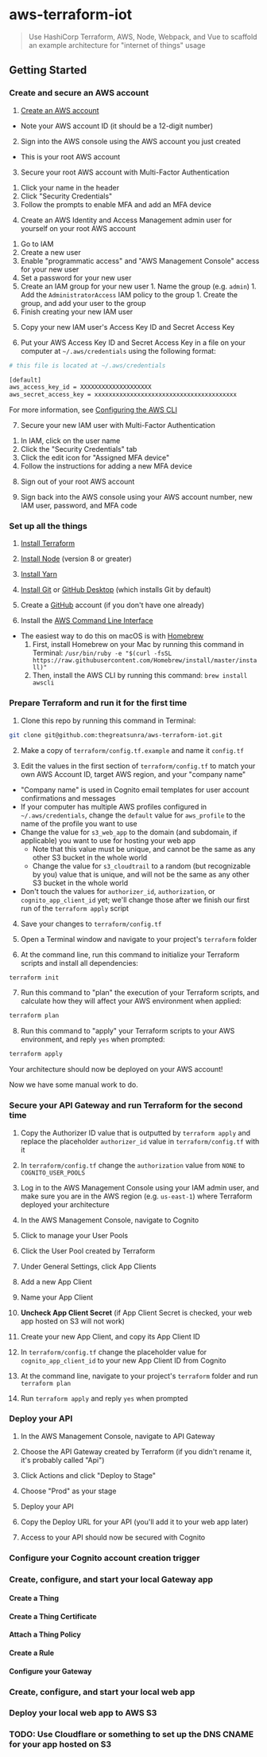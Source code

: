 # aws-terraform-iot

> Use HashiCorp Terraform, AWS, Node, Webpack, and Vue to scaffold an example architecture for "internet of things" usage

## Getting Started

### Create and secure an AWS account

1) [Create an AWS account](https://aws.amazon.com/)
  * Note your AWS account ID (it should be a 12-digit number)

2) Sign into the AWS console using the AWS account you just created
  * This is your root AWS account

3) Secure your root AWS account with Multi-Factor Authentication
  1. Click your name in the header
  1. Click "Security Credentials"
  1. Follow the prompts to enable MFA and add an MFA device

4) Create an AWS Identity and Access Management admin user for yourself on your root AWS account
  1. Go to IAM
  1. Create a new user
  1. Enable "programmatic access" and "AWS Management Console" access for your new user
  1. Set a password for your new user
  1. Create an IAM group for your new user
    1. Name the group (e.g. `admin`)
    1. Add the `AdministratorAccess` IAM policy to the group
    1. Create the group, and add your user to the group
  1. Finish creating your new IAM user

5) Copy your new IAM user's Access Key ID and Secret Access Key

6) Put your AWS Access Key ID and Secret Access Key in a file on your computer at `~/.aws/credentials` using the following format:

```bash
# this file is located at ~/.aws/credentials

[default]
aws_access_key_id = XXXXXXXXXXXXXXXXXXXX
aws_secret_access_key = xxxxxxxxxxxxxxxxxxxxxxxxxxxxxxxxxxxxxxxx
```

For more information, see [Configuring the AWS CLI](https://docs.aws.amazon.com/cli/latest/userguide/cli-chap-getting-started.html)

7) Secure your new IAM user with Multi-Factor Authentication
  1. In IAM, click on the user name
  1. Click the "Security Credentials" tab
  1. Click the edit icon for "Assigned MFA device"
  1. Follow the instructions for adding a new MFA device

8) Sign out of your root AWS account

9) Sign back into the AWS console using your AWS account number, new IAM user, password, and MFA code

### Set up all the things

1) [Install Terraform](https://www.terraform.io/downloads.html)

2) [Install Node](https://nodejs.org/) (version 8 or greater)

3) [Install Yarn](https://yarnpkg.com/)

4) [Install Git](https://git-scm.com/) or [GitHub Desktop](https://desktop.github.com/) (which installs Git by default)

5) Create a [GitHub](https://github.com/) account (if you don't have one already)

6) Install the [AWS Command Line Interface](https://aws.amazon.com/documentation/cli/)
  * The easiest way to do this on macOS is with [Homebrew](https://brew.sh/)
    1. First, install Homebrew on your Mac by running this command in Terminal: `/usr/bin/ruby -e "$(curl -fsSL https://raw.githubusercontent.com/Homebrew/install/master/install)"`
    1. Then, install the AWS CLI by running this command: `brew install awscli`

### Prepare Terraform and run it for the first time

1) Clone this repo by running this command in Terminal:

```bash
git clone git@github.com:thegreatsunra/aws-terraform-iot.git
```

2) Make a copy of `terraform/config.tf.example` and name it `config.tf`

3) Edit the values in the first section of `terraform/config.tf` to match your own AWS Account ID, target AWS region, and your "company name"
  * "Company name" is used in Cognito email templates for user account confirmations and messages
  * If your computer has multiple AWS profiles configured in `~/.aws/credentials`, change the `default` value for `aws_profile` to the name of the profile you want to use
  * Change the value for `s3_web_app` to the domain (and subdomain, if applicable) you want to use for hosting your web app
    * Note that this value must be unique, and cannot be the same as any other S3 bucket in the whole world
    * Change the value for `s3_cloudtrail` to a random (but recognizable by you) value that is unique, and will not be the same as any other S3 bucket in the whole world
  * Don't touch the values for `authorizer_id`, `authorization`, or `cognito_app_client_id` yet; we'll change those after we finish our first run of the `terraform apply` script

4) Save your changes to `terraform/config.tf`

5) Open a Terminal window and navigate to your project's `terraform` folder

6) At the command line, run this command to initialize your Terraform scripts and install all dependencies:

```bash
terraform init
```

7) Run this command to "plan" the execution of your Terraform scripts, and calculate how they will affect your AWS environment when applied:

```bash
terraform plan
```

8) Run this command to "apply" your Terraform scripts to your AWS environment, and reply `yes` when prompted:

```bash
terraform apply
```

Your architecture should now be deployed on your AWS account!

Now we have some manual work to do.

### Secure your API Gateway and run Terraform for the second time

1) Copy the Authorizer ID value that is outputted by `terraform apply` and replace the placeholder `authorizer_id` value in `terraform/config.tf` with it

2) In `terraform/config.tf` change the `authorization` value from `NONE` to `COGNITO_USER_POOLS`

3) Log in to the AWS Management Console using your IAM admin user, and make sure you are in the AWS region (e.g. `us-east-1`) where Terraform deployed your architecture

4) In the AWS Management Console, navigate to Cognito

5) Click to manage your User Pools

6) Click the User Pool created by Terraform

7) Under General Settings, click App Clients

8) Add a new App Client

9) Name your App Client

10) **Uncheck App Client Secret** (if App Client Secret is checked, your web app hosted on S3 will not work)

11) Create your new App Client, and copy its App Client ID

12) In `terraform/config.tf` change the placeholder value for `cognito_app_client_id` to your new App Client ID from Cognito

13) At the command line, navigate to your project's `terraform` folder and run `terraform plan`

14) Run `terraform apply` and reply `yes` when prompted

### Deploy your API

1) In the AWS Management Console, navigate to API Gateway

2) Choose the API Gateway created by Terraform (if you didn't rename it, it's probably called "Api")

3) Click Actions and click "Deploy to Stage"

4) Choose "Prod" as your stage

5) Deploy your API

6) Copy the Deploy URL for your API (you'll add it to your web app later)

7) Access to your API should now be secured with Cognito

### Configure your Cognito account creation trigger


### Create, configure, and start your local Gateway app


#### Create a Thing


#### Create a Thing Certificate


#### Attach a Thing Policy


#### Create a Rule


#### Configure your Gateway


### Create, configure, and start your local web app


### Deploy your local web app to AWS S3


### TODO: Use Cloudflare or something to set up the DNS CNAME for your app hosted on S3
